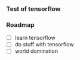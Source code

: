 

### Test of tensorflow

### Roadmap

- [ ] learn tensorflow
- [ ] do stuff with tensorflow
- [ ] world domination